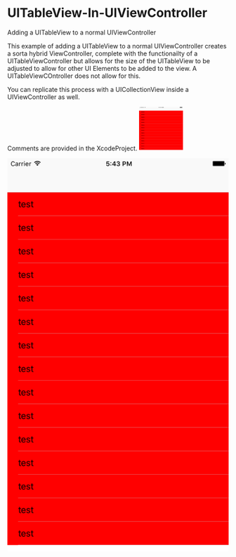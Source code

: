 # UITableView-In-UIViewController
Adding a UITableView to a normal UIViewController

This example of adding a UITableView to a normal UIViewController creates a sorta hybrid ViewController, complete with the functionailty of a UITableViewController but allows for the size of the UITableView to be adjusted to allow for other UI Elements to be added to the view. A UITableViewCOntroller does not allow for this.

You can replicate this process with a UICollectionView inside a UIViewController as well.

Comments are provided in the XcodeProject.
<img src="UITableViewInUIViewController.png" alt="Final Result" width="100px;" height="100px;"/>

![Screenshot](UITableViewInUIViewController.png)
